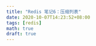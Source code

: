 ```yaml
---
title: "Redis 笔记6：压缩列表"
date: 2020-10-07T14:23:52+08:00
tags: [redis]
math: true
draft: true
---
```

<!--more-->
